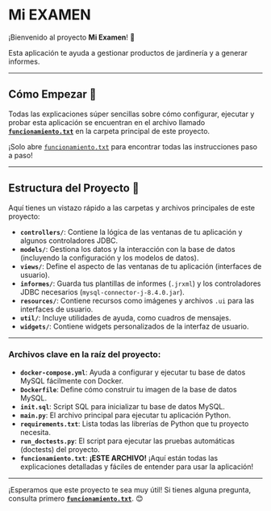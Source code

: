 # Mi EXAMEN

¡Bienvenido al proyecto **Mi Examen**! 👋

Esta aplicación te ayuda a gestionar productos de jardinería y a generar informes.

---

## Cómo Empezar 🚀

Todas las explicaciones súper sencillas sobre cómo configurar, ejecutar y probar esta aplicación se encuentran en el archivo llamado **[`funcionamiento.txt`](./funcionamiento.txt)** en la carpeta principal de este proyecto.

¡Solo abre [`funcionamiento.txt`](./funcionamiento.txt) para encontrar todas las instrucciones paso a paso!

---

## Estructura del Proyecto 📁

Aquí tienes un vistazo rápido a las carpetas y archivos principales de este proyecto:

* **`controllers/`**: Contiene la lógica de las ventanas de tu aplicación y algunos controladores JDBC.
* **`models/`**: Gestiona los datos y la interacción con la base de datos (incluyendo la configuración y los modelos de datos).
* **`views/`**: Define el aspecto de las ventanas de tu aplicación (interfaces de usuario).
* **`informes/`**: Guarda tus plantillas de informes (`.jrxml`) y los controladores JDBC necesarios (`mysql-connector-j-8.4.0.jar`).
* **`resources/`**: Contiene recursos como imágenes y archivos `.ui` para las interfaces de usuario.
* **`util/`**: Incluye utilidades de ayuda, como cuadros de mensajes.
* **`widgets/`**: Contiene widgets personalizados de la interfaz de usuario.

---

### Archivos clave en la raíz del proyecto:

* **`docker-compose.yml`**: Ayuda a configurar y ejecutar tu base de datos MySQL fácilmente con Docker.
* **`Dockerfile`**: Define cómo construir tu imagen de la base de datos MySQL.
* **`init.sql`**: Script SQL para inicializar tu base de datos MySQL.
* **`main.py`**: El archivo principal para ejecutar tu aplicación Python.
* **`requirements.txt`**: Lista todas las librerías de Python que tu proyecto necesita.
* **`run_doctests.py`**: El script para ejecutar las pruebas automáticas (doctests) del proyecto.
* **`funcionamiento.txt`**: **¡ESTE ARCHIVO!** ¡Aquí están todas las explicaciones detalladas y fáciles de entender para usar la aplicación!

---

¡Esperamos que este proyecto te sea muy útil! Si tienes alguna pregunta, consulta primero **[`funcionamiento.txt`](./funcionamiento.txt)**. 😊
